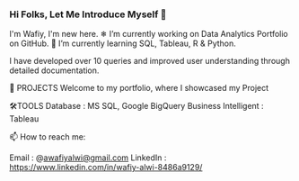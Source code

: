 ### Hi Folks, Let Me Introduce Myself 👋


I'm Wafiy, I'm new here. ❄ I’m currently working on Data Analytics Portfolio on GitHub.
 🌱 I’m currently learning SQL, Tableau, R & Python. 

I have developed over 10 queries and improved user understanding through detailed documentation.

🏪 PROJECTS
Welcome to my portfolio, where I showcased my Project

🛠TOOLS
Database : MS SQL, Google BigQuery
Business Intelligent : Tableau



📫 How to reach me:

Email : @awafiyalwi@gmail.com
LinkedIn : https://www.linkedin.com/in/wafiy-alwi-8486a9129/

